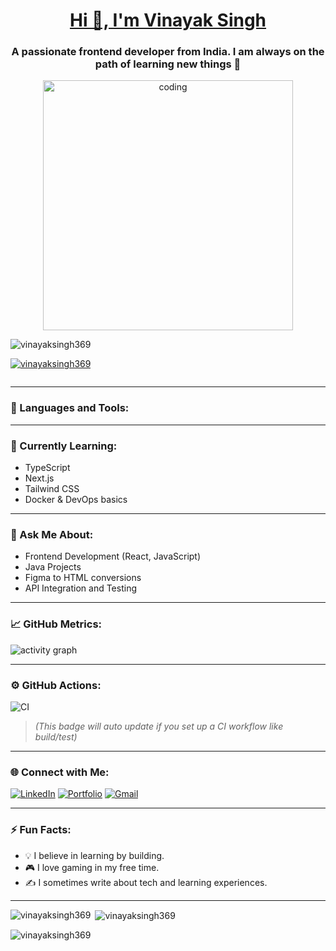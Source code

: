 <h1 align="center">
  <a href="https://vinayaksingh369.github.io/vinayak_resume1/" target="_blank">
    Hi 👋, I'm Vinayak Singh
  </a>
</h1>
<h3 align="center">A passionate frontend developer from India. I am always on the path of learning new things 🚀</h3>
<p align="center">
  <img alt="coding" width="400" src="https://media.giphy.com/media/QHE5gWI0QjqF2/giphy.gif"/>
</p>
<p align="left"> 
  <img src="https://komarev.com/ghpvc/?username=vinayaksingh369&label=Profile%20views&color=0e75b6&style=flat" alt="vinayaksingh369" /> 
</p>

<p align="left"> 
  <a href="https://github.com/ryo-ma/github-profile-trophy">
    <img src="https://github-profile-trophy.vercel.app/?username=vinayaksingh369" alt="vinayaksingh369" />
  </a> 
</p>

<p align="left"> 
  <a href="https://twitter.com/" target="blank">
    <img src="https://img.shields.io/twitter/follow/?logo=twitter&style=for-the-badge" alt="" />
  </a> 
</p>

---

### 🧰 Languages and Tools:
<!-- (unchanged icons section, kept as is) -->

<!-- Your original tools section remains untouched -->

<!-- ADDITIONAL SECTION STARTS HERE -->

---

### 🧠 Currently Learning:
- TypeScript
- Next.js
- Tailwind CSS
- Docker & DevOps basics

---

### 💬 Ask Me About:
- Frontend Development (React, JavaScript)
- Java Projects
- Figma to HTML conversions
- API Integration and Testing

---

### 📈 GitHub Metrics:

<!-- GitHub Contribution Graph -->
<img src="https://github-readme-activity-graph.cyclic.app/graph?username=vinayaksingh369&theme=github-compact&hide_border=true" alt="activity graph" />

---

### ⚙️ GitHub Actions:
![CI](https://github.com/vinayaksingh369/vinayak_resume1/actions/workflows/ci.yml/badge.svg)

> *(This badge will auto update if you set up a CI workflow like build/test)*

---

### 🌐 Connect with Me:

[![LinkedIn](https://img.shields.io/badge/LinkedIn-blue?logo=linkedin&style=for-the-badge)](https://www.linkedin.com/in/your-linkedin-profile)
[![Portfolio](https://img.shields.io/badge/Portfolio-orange?logo=firefox&style=for-the-badge)](https://vinayaksingh369.github.io/vinayak_resume1/)
[![Gmail](https://img.shields.io/badge/Gmail-red?logo=gmail&style=for-the-badge)](mailto:your-email@gmail.com)

---

### ⚡ Fun Facts:
- 💡 I believe in learning by building.
- 🎮 I love gaming in my free time.
- ✍️ I sometimes write about tech and learning experiences.

---

<!-- Your original stats remain as they are -->
<p><img align="left" src="https://github-readme-stats.vercel.app/api/top-langs?username=vinayaksingh369&show_icons=true&locale=en&layout=compact" alt="vinayaksingh369" /></p>

<p>&nbsp;<img align="center" src="https://github-readme-stats.vercel.app/api?username=vinayaksingh369&show_icons=true&locale=en" alt="vinayaksingh369" /></p>

<p><img align="center" src="https://github-readme-streak-stats.herokuapp.com/?user=vinayaksingh369&" alt="vinayaksingh369" /></p>
